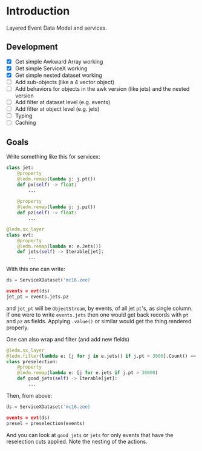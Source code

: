 # Introduction

Layered Event Data Model and services.

## Development

* [x] Get simple Awkward Array working
* [x] Get simple ServiceX working
* [x] Get simple nested dataset working
* [ ] Add sub-objects (like a 4 vector object)
* [ ] Add behaviors for objects in the awk version (like jets) and the nested version
* [ ] Add filter at dataset level (e.g. events)
* [ ] Add filter at object level (e.g. jets)
* [ ] Typing
* [ ] Caching

## Goals

Write something like this for servicex:

```python
class jet:
    @property
    @ledm.remap(lambda j: j.pt())
    def px(self) -> float:
        ...
    
    @property
    @ledm.remap(lambda j: j.pz())
    def pz(self) -> float:
        ...

@ledm.sx_layer
class evt:
    @property
    @ledm.remap(lambda e: e.Jets())
    def jets(self) -> Iterable[jet]:
        ...
```

With this one can write:

```python
ds = ServiceXDataset('mc16.zee)

events = evt(ds)
jet_pt = events.jets.pz
```

and `jet_pt` will be `ObjectStream`, by events, of all jet `pt`'s, as single column. If one were to write `events.jets` then one would get back records with `pt` and `pz` as fields. Applying `.value()` or similar would get the thing rendered properly.

One can also wrap and filter (and add new fields)

```python
@ledm.sx_layer
@ledm.filter(lambda e: [j for j in e.jets() if j.pt > 3000].Count() == 2])
class preselection:
    @property
    @ledm.remap(lambda e: [j for e.jets if j.pt > 30000)
    def good_jets(self) -> Iterable[jet]:
        ...
```

Then, from above:

```python
ds = ServiceXDataset('mc16.zee)

events = evt(ds)
presel = preselection(events)
```

And you can look at `good_jets` or `jets` for only events that have the reselection cuts applied. Note the nesting of the actions.
